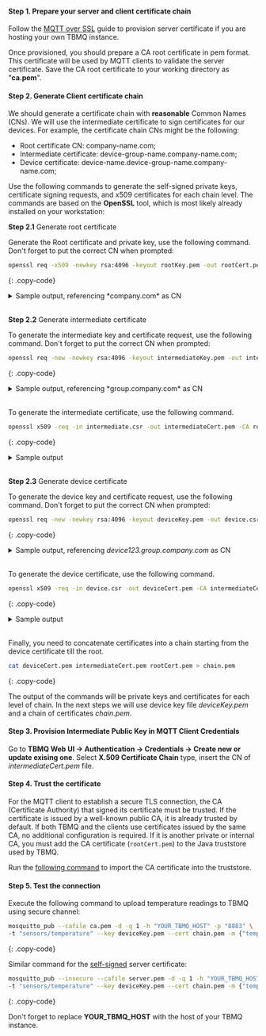 
#### Step 1. Prepare your server and client certificate chain

Follow the [MQTT over SSL](/docs/mqtt-broker/security/mqtts/) guide to provision server certificate if you are hosting your own TBMQ instance.

Once provisioned, you should prepare a CA root certificate in pem format. This certificate will be used by MQTT clients to validate the server certificate.
Save the CA root certificate to your working directory as "**ca.pem**".

#### Step 2. Generate Client certificate chain

We should generate a certificate chain with **reasonable** Common Names (CNs). We will use the intermediate certificate to sign certificates for our devices.
For example, the certificate chain CNs might be the following: 

 * Root certificate CN: company-name.com;
 * Intermediate certificate: device-group-name.company-name.com;
 * Device certificate: device-name.device-group-name.company-name.com;

Use the following commands to generate the self-signed private keys, certificate signing requests, and x509 certificates
for each chain level. The commands are based on the **OpenSSL** tool, which is most likely already installed on your workstation:

**Step 2.1** Generate root certificate 

Generate the Root certificate and private key, use the following command. Don't forget to put the correct CN when prompted:

```bash
openssl req -x509 -newkey rsa:4096 -keyout rootKey.pem -out rootCert.pem -sha256 -days 365 -nodes
```
{: .copy-code}

<details>
<summary>
Sample output, referencing *company.com* as CN
</summary>
{% highlight text %}
Generating a RSA private key
writing new private key to 'rootKey.pem'
-----
You are about to be asked to enter information that will be incorporated
into your certificate request.
What you are about to enter is what is called a Distinguished Name or a DN.
There are quite a few fields but you can leave some blank
For some fields there will be a default value,
If you enter '.', the field will be left blank.
-----
Country Name (2 letter code) [AU]:
State or Province Name (full name) [Some-State]:
Locality Name (eg, city) []:
Organization Name (eg, company) [Internet Widgits Pty Ltd]:
Organizational Unit Name (eg, section) []:
Common Name (e.g. server FQDN or YOUR name) []:company.com
Email Address []:
{% endhighlight %}
</details>
<br>

**Step 2.2** Generate intermediate certificate 

To generate the intermediate key and certificate request, use the following command. Don't forget to put the correct CN when prompted:

```bash
openssl req -new -newkey rsa:4096 -keyout intermediateKey.pem -out intermediate.csr -sha256 -nodes
```
{: .copy-code}

<details>
<summary>
Sample output, referencing *group.company.com* as CN
</summary>
{% highlight text %}
Generating a RSA private key
writing new private key to 'intermediateKey.pem'
-----
You are about to be asked to enter information that will be incorporated
into your certificate request.
What you are about to enter is what is called a Distinguished Name or a DN.
There are quite a few fields but you can leave some blank
For some fields there will be a default value,
If you enter '.', the field will be left blank.
-----
Country Name (2 letter code) [AU]:
State or Province Name (full name) [Some-State]:
Locality Name (eg, city) []:
Organization Name (eg, company) [Internet Widgits Pty Ltd]:
Organizational Unit Name (eg, section) []:
Common Name (e.g. server FQDN or YOUR name) []:group.company.com
Email Address []:

Please enter the following 'extra' attributes
to be sent with your certificate request
A challenge password []:
An optional company name []:
{% endhighlight %}
</details>
<br>

To generate the intermediate certificate, use the following command.

```bash
openssl x509 -req -in intermediate.csr -out intermediateCert.pem -CA rootCert.pem -CAkey rootKey.pem -days 365 -sha256 -CAcreateserial -extfile <(echo "basicConstraints=CA:TRUE,pathlen:0")
```
{: .copy-code}

<details>
<summary>
Sample output
</summary>
{% highlight text %}
Signature ok
subject=C = AU, ST = Some-State, O = Internet Widgits Pty Ltd, CN = group.company.com
Getting CA Private Key
{% endhighlight %}
</details>
<br>

**Step 2.3** Generate device certificate 

To generate the device key and certificate request, use the following command. Don't forget to put the correct CN when prompted:

```bash
openssl req -new -newkey rsa:4096 -keyout deviceKey.pem -out device.csr -sha256 -nodes
```
{: .copy-code}

<details>
<summary>
Sample output, referencing <i>device123.group.company.com</i> as CN
</summary>
{% highlight text %}
Generating a RSA private key
writing new private key to 'deviceKey.pem'
-----
You are about to be asked to enter information that will be incorporated
into your certificate request.
What you are about to enter is what is called a Distinguished Name or a DN.
There are quite a few fields but you can leave some blank
For some fields there will be a default value,
If you enter '.', the field will be left blank.
-----
Country Name (2 letter code) [AU]:
State or Province Name (full name) [Some-State]:
Locality Name (eg, city) []:
Organization Name (eg, company) [Internet Widgits Pty Ltd]:device.group.company.com
Organizational Unit Name (eg, section) []:
Common Name (e.g. server FQDN or YOUR name) []:
Email Address []:

Please enter the following 'extra' attributes
to be sent with your certificate request
A challenge password []:
An optional company name []:
{% endhighlight %}
</details>
<br>

To generate the device certificate, use the following command.

```bash
openssl x509 -req -in device.csr -out deviceCert.pem -CA intermediateCert.pem -CAkey intermediateKey.pem -days 365 -sha256 -CAcreateserial
```
{: .copy-code}

<details>
<summary>
Sample output
</summary>
{% highlight text %}
Signature ok
subject=C = AU, ST = Some-State, O = Internet Widgits Pty Ltd, CN = device.group.company.com
Getting CA Private Key
{% endhighlight %}
</details>
<br>

Finally, you need to concatenate certificates into a chain starting from the device certificate till the root.

```bash
cat deviceCert.pem intermediateCert.pem rootCert.pem > chain.pem
```
{: .copy-code}

The output of the commands will be private keys and certificates for each level of chain. In the next steps
we will use device key file *deviceKey.pem* and a chain of certificates *chain.pem*.

#### Step 3. Provision Intermediate Public Key in MQTT Client Credentials

Go to **TBMQ Web UI -> Authentication -> Credentials -> Create new or update exising one**.
Select **X.509 Certificate Chain** type, insert the CN of *intermediateCert.pem* file.

#### Step 4. Trust the certificate

For the MQTT client to establish a secure TLS connection, the CA (Certificate Authority) that signed its certificate must be trusted.
If the certificate is issued by a well-known public CA, it is already trusted by default.
If both TBMQ and the clients use certificates issued by the same CA, no additional configuration is required.
If it is another private or internal CA, you must add the CA certificate (`rootCert.pem`) to the Java truststore used by TBMQ.

Run the [following command](/docs/mqtt-broker/security/mqtts/#adding-certificate-into-java-truststore) to import the CA certificate into the truststore.

#### Step 5. Test the connection

Execute the following command to upload temperature readings to TBMQ using secure channel:

```bash
mosquitto_pub --cafile ca.pem -d -q 1 -h "YOUR_TBMQ_HOST" -p "8883" \
-t "sensors/temperature" --key deviceKey.pem --cert chain.pem -m {"temperature":25}
```
{: .copy-code}

Similar command for the [self-signed](/docs/mqtt-broker/security/mqtts/#self-signed-certificates-generation) server certificate:

```bash
mosquitto_pub --insecure --cafile server.pem -d -q 1 -h "YOUR_TBMQ_HOST" -p "8883" \
-t "sensors/temperature" --key deviceKey.pem --cert chain.pem -m {"temperature":25}
```
{: .copy-code}

Don't forget to replace **YOUR_TBMQ_HOST** with the host of your TBMQ instance.
